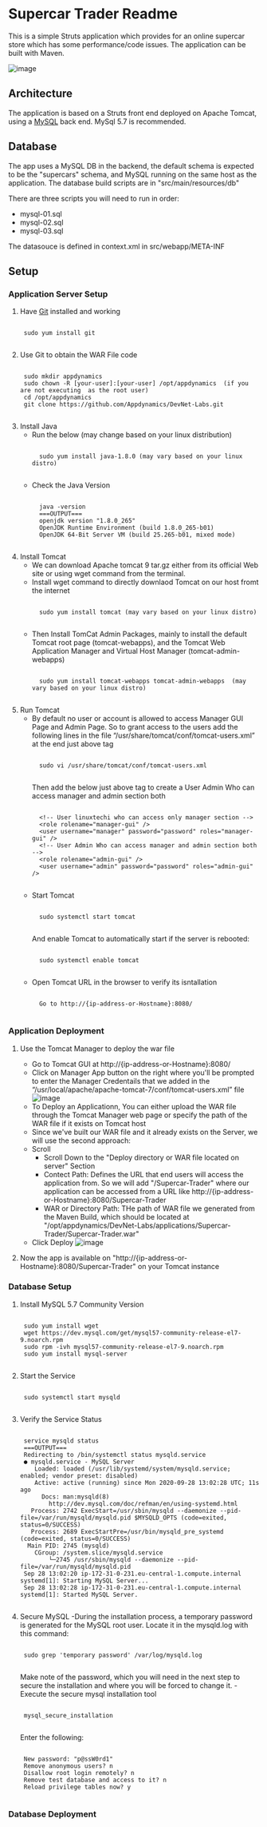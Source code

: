 # Supercar Trader Readme

This is a simple Struts application which provides for an online supercar store which has some performance/code issues. The application can be built with Maven.

![image](doc-images/supercars-home.png)

## Architecture

The application is based on a Struts front end deployed on Apache Tomcat, using a [MySQL](https://www.mysql.com) back end.  MySql 5.7 is recommended.


## Database

The app uses a MySQL DB in the backend, the default schema is expected to be the "supercars" schema, and MySQL running on the same host as the application. The database build scripts are in "src/main/resources/db"

There are three scripts you will need to run in order:

- mysql-01.sql
- mysql-02.sql
- mysql-03.sql

The datasouce is defined in context.xml in src/webapp/META-INF

## Setup

### Application Server Setup

1. Have [Git](https://git-scm.com) installed and working
	<pre><code>
	sudo yum install git
 	</code></pre>
1. Use Git to obtain the WAR File code
	<pre><code>
	sudo mkdir appdynamics
	sudo chown -R [your-user]:[your-user] /opt/appdynamics  (if you are not executing  as the root user)
	cd /opt/appdynamics
 	git clone https://github.com/Appdynamics/DevNet-Labs.git
 	</code></pre>
1. Install Java
	- Run the below (may change  based on your linux distribution)
		<pre><code>
 		sudo yum install java-1.8.0 (may vary based on your linux distro)
 		</code></pre>
	- Check the Java Version
		<pre><code>
 		java -version
		===OUTPUT===
		openjdk version "1.8.0_265"
		OpenJDK Runtime Environment (build 1.8.0_265-b01)
		OpenJDK 64-Bit Server VM (build 25.265-b01, mixed mode)
 		</code></pre>
1. Install Tomcat
	- We can download Apache tomcat 9 tar.gz either from its official Web site or using wget command from the terminal.
	- Install wget  command to  directly downlaod Tomcat on  our host fromt the internet
		<pre><code>
 		sudo yum install tomcat (may vary based on your linux distro)
 		</code></pre>
	- Then Install  TomCat  Admin Packages, mainly to install the default Tomcat root page (tomcat-webapps), and the Tomcat Web Application Manager and Virtual Host Manager (tomcat-admin-webapps)
		<pre><code>
 		sudo yum install tomcat-webapps tomcat-admin-webapps  (may vary based on your linux distro)
 		</code></pre>
1. Run Tomcat
	- By default no user or account is allowed to access Manager GUI Page and Admin Page. So to grant access to the users add the following lines in the file “/usr/share/tomcat/conf/tomcat-users.xml” at the end just above </tomcat-users> tag
		<pre><code>
		sudo vi /usr/share/tomcat/conf/tomcat-users.xml
		</code></pre>
		Then add the below just above </tomcat-users> tag to create a User Admin Who can access manager and admin section both
		<pre><code>
		&lt;!-- User linuxtechi who can access only manager section --&gt; 
		&lt;role rolename="manager-gui" /&gt; 
		&lt;user username="manager" password="password" roles="manager-gui" /&gt; 
		&lt;!-- User Admin Who can access manager and admin section both --&gt; 
		&lt;role rolename="admin-gui" />
		&lt;user username="admin" password="password" roles="admin-gui" /&gt; 
		</code></pre>
	- Start Tomcat
		<pre><code>
		sudo systemctl start tomcat
		</code></pre>
		And enable Tomcat to automatically start if the server is rebooted:
		<pre><code>
		sudo systemctl enable tomcat
		</code></pre>
	- Open Tomcat URL in the browser to verify its isntallation
		<pre><code>
		Go to http://{ip-address-or-Hostname}:8080/
		</code></pre>

### Application Deployment
1. Use the Tomcat Manager to deploy the war file
   - Go to Tomcat GUI at http://{ip-address-or-Hostname}:8080/
   - Click  on Manager App button on the right where  you'll be prompted to enter the Manager Credentails that we added in the “/usr/local/apache/apache-tomcat-7/conf/tomcat-users.xml” file  
   ![image](doc-images/Tomcat-Homepage.png)
   - To Deploy an Applicationn, You can either upload the WAR file through the Tomcat Manager web page or specify the path of the WAR file if it exists on Tomcat host
   - Since we've built our WAR file and it already  exists on the Server, we will use the second approach: 
   	- Scroll
		 - Scroll Down to the "Deploy directory or WAR file located on server" Section
		 - Contect Path: Defines the URL that end users will access the application from. So we will add "/Supercar-Trader" where our application can be accessed from a URL like http://{ip-address-or-Hostname}:8080/Supercar-Trader
		 - WAR or Directory Path: THe path of WAR file we generated from the Maven Build, which should be located at "/opt/appdynamics/DevNet-Labs/applications/Supercar-Trader/Supercar-Trader.war"
	-  Click  Deploy
	 ![image](doc-images/Tomcat-WAR-Deployment.png)
	
1. Now the app is available on "http://{ip-address-or-Hostname}:8080/Supercar-Trader" on your Tomcat instance

### Database Setup
1. Install MySQL 5.7 Community Version
	<pre><code>
	sudo yum install wget
	wget https://dev.mysql.com/get/mysql57-community-release-el7-9.noarch.rpm
	sudo rpm -ivh mysql57-community-release-el7-9.noarch.rpm
	sudo yum install mysql-server
 	</code></pre>
1. Start the Service  
	<pre><code>
	sudo systemctl start mysqld
 	</code></pre>
1. Verify the Service Status
	<pre><code>
	service mysqld status
	===OUTPUT===
	Redirecting to /bin/systemctl status mysqld.service
	● mysqld.service - MySQL Server
	   Loaded: loaded (/usr/lib/systemd/system/mysqld.service; enabled; vendor preset: disabled)
	   Active: active (running) since Mon 2020-09-28 13:02:28 UTC; 11s ago
	     Docs: man:mysqld(8)
		   http://dev.mysql.com/doc/refman/en/using-systemd.html
	  Process: 2742 ExecStart=/usr/sbin/mysqld --daemonize --pid-file=/var/run/mysqld/mysqld.pid $MYSQLD_OPTS (code=exited, status=0/SUCCESS)
	  Process: 2689 ExecStartPre=/usr/bin/mysqld_pre_systemd (code=exited, status=0/SUCCESS)
	 Main PID: 2745 (mysqld)
	   CGroup: /system.slice/mysqld.service
		   └─2745 /usr/sbin/mysqld --daemonize --pid-file=/var/run/mysqld/mysqld.pid
	Sep 28 13:02:20 ip-172-31-0-231.eu-central-1.compute.internal systemd[1]: Starting MySQL Server...
	Sep 28 13:02:28 ip-172-31-0-231.eu-central-1.compute.internal systemd[1]: Started MySQL Server.
 	</code></pre>
1. Secure MySQL
	-During the installation process, a temporary password is generated for the MySQL root user. Locate it in the mysqld.log with this command:
	<pre><code>
	sudo grep 'temporary password' /var/log/mysqld.log
 	</code></pre>
	Make note of the password, which you will need in the next step to secure the installation and where you will be forced to change it.
	-Execute the secure mysql installation tool
	<pre><code>
	mysql_secure_installation
 	</code></pre>
	Enter the following:
	<pre><code>
	New password: "p@ssW0rd1"
	Remove anonymous users? n
	Disallow root login remotely? n
	Remove test database and access to it? n
	Reload privilege tables now? y
	</code></pre>

### Database Deployment
	
